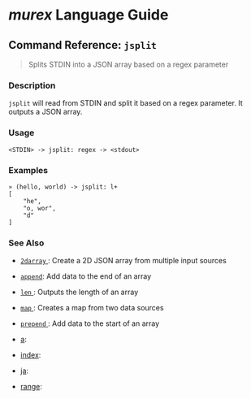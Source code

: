 # _murex_ Language Guide

## Command Reference: `jsplit` 

> Splits STDIN into a JSON array based on a regex parameter

### Description

`jsplit` will read from STDIN and split it based on a regex parameter. It outputs a JSON array.

### Usage

    <STDIN> -> jsplit: regex -> <stdout>

### Examples

    » (hello, world) -> jsplit: l+ 
    [
        "he",
        "o, wor",
        "d"
    ]

### See Also

* [`2darray` ](../commands/2darray.md):
  Create a 2D JSON array from multiple input sources
* [`append`](../commands/append.md):
  Add data to the end of an array
* [`len` ](../commands/len.md):
  Outputs the length of an array
* [`map` ](../commands/map.md):
  Creates a map from two data sources
* [`prepend` ](../commands/prepend.md):
  Add data to the start of an array
* [a](../commands/a.md):
  
* [index](../commands/index.md):
  
* [ja](../commands/ja.md):
  
* [range](../commands/range.md):
  